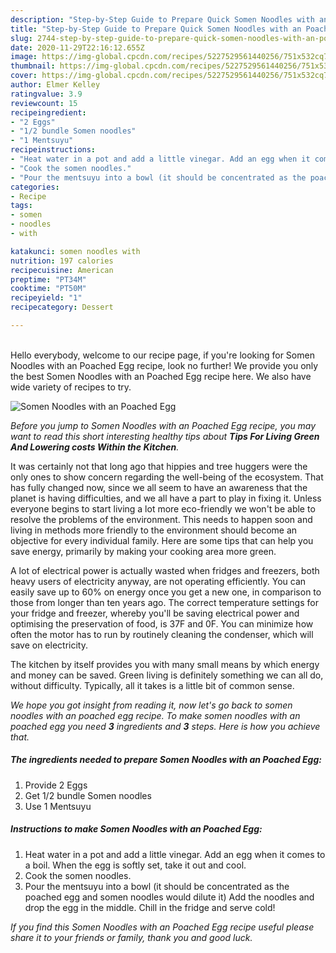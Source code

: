```yaml
---
description: "Step-by-Step Guide to Prepare Quick Somen Noodles with an Poached Egg"
title: "Step-by-Step Guide to Prepare Quick Somen Noodles with an Poached Egg"
slug: 2744-step-by-step-guide-to-prepare-quick-somen-noodles-with-an-poached-egg
date: 2020-11-29T22:16:12.655Z
image: https://img-global.cpcdn.com/recipes/5227529561440256/751x532cq70/somen-noodles-with-an-poached-egg-recipe-main-photo.jpg
thumbnail: https://img-global.cpcdn.com/recipes/5227529561440256/751x532cq70/somen-noodles-with-an-poached-egg-recipe-main-photo.jpg
cover: https://img-global.cpcdn.com/recipes/5227529561440256/751x532cq70/somen-noodles-with-an-poached-egg-recipe-main-photo.jpg
author: Elmer Kelley
ratingvalue: 3.9
reviewcount: 15
recipeingredient:
- "2 Eggs"
- "1/2 bundle Somen noodles"
- "1 Mentsuyu"
recipeinstructions:
- "Heat water in a pot and add a little vinegar. Add an egg when it comes to a boil. When the egg is softly set, take it out and cool."
- "Cook the somen noodles."
- "Pour the mentsuyu into a bowl (it should be concentrated as the poached egg and somen noodles would dilute it) Add the noodles and drop the egg in the middle. Chill in the fridge and serve cold!"
categories:
- Recipe
tags:
- somen
- noodles
- with

katakunci: somen noodles with 
nutrition: 197 calories
recipecuisine: American
preptime: "PT34M"
cooktime: "PT50M"
recipeyield: "1"
recipecategory: Dessert

---
```

<br>
Hello everybody, welcome to our recipe page, if you're looking for Somen Noodles with an Poached Egg recipe, look no further! We provide you only the best Somen Noodles with an Poached Egg recipe here. We also have wide variety of recipes to try.
<br>


![Somen Noodles with an Poached Egg](https://img-global.cpcdn.com/recipes/5227529561440256/751x532cq70/somen-noodles-with-an-poached-egg-recipe-main-photo.jpg)

<i>Before you jump to Somen Noodles with an Poached Egg recipe, you may want to read this short interesting healthy tips about 
<strong>Tips For Living Green And Lowering costs Within the Kitchen</strong>.</i>
</br>

It was certainly not that long ago that hippies and tree huggers were the only ones to show concern regarding the well-being of the ecosystem. That has fully changed now, since we all seem to have an awareness that the planet is having difficulties, and we all have a part to play in fixing it. Unless everyone begins to start living a lot more eco-friendly we won't be able to resolve the problems of the environment. This needs to happen soon and living in methods more friendly to the environment should become an objective for every individual family. Here are some tips that can help you save energy, primarily by making your cooking area more green.

A lot of electrical power is actually wasted when fridges and freezers, both heavy users of electricity anyway, are not operating efficiently. You can easily save up to 60% on energy once you get a new one, in comparison to those from longer than ten years ago. The correct temperature settings for your fridge and freezer, whereby you'll be saving electrical power and optimising the preservation of food, is 37F and 0F. You can minimize how often the motor has to run by routinely cleaning the condenser, which will save on electricity.

The kitchen by itself provides you with many small means by which energy and money can be saved. Green living is definitely something we can all do, without difficulty. Typically, all it takes is a little bit of common sense.


<i>We hope you got insight from reading it, now let's go back to somen noodles with an poached egg recipe. To make somen noodles with an poached egg you need <strong>3</strong> ingredients and <strong>3</strong> steps. Here is how you achieve that.
</i>

##### The ingredients needed to prepare Somen Noodles with an Poached Egg:

1. Provide 2 Eggs
1. Get 1/2 bundle Somen noodles
1. Use 1 Mentsuyu


##### Instructions to make Somen Noodles with an Poached Egg:

1. Heat water in a pot and add a little vinegar. Add an egg when it comes to a boil. When the egg is softly set, take it out and cool.
1. Cook the somen noodles.
1. Pour the mentsuyu into a bowl (it should be concentrated as the poached egg and somen noodles would dilute it) Add the noodles and drop the egg in the middle. Chill in the fridge and serve cold!


<i>If you find this Somen Noodles with an Poached Egg recipe useful please share it to your friends or family, thank you and good luck.</i>

